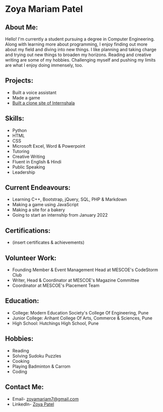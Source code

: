 # Zoya Mariam Patel

## About Me:
Hello!
I'm currently a student pursuing a degree in Computer Engineering. Along with learning more about programming, I enjoy finding out more about my field and diving into new things. I like planning and taking charge and trying out new things to broaden my horizons. Reading and creative writing are some of my hobbies. Challenging myself and pushing my limits are what I enjoy doing immensely, too.

## Projects:
- Built a voice assistant
- Made a game
- [Built a clone site of Internshala](https://internshala-twin.000webhostapp.com/)

## Skills:
- Python
- HTML
- CSS
- Microsoft Excel, Word & Powerpoint
- Tutoring
- Creative Writing
- Fluent in English & Hindi
- Public Speaking
- Leadership

## Current Endeavours:
- Learning C++, Bootstrap, jQuery, SQL, PHP & Markdown
- Making a game using JavaScript
- Making a site for a bakery
- Going to start an internship from January 2022

## Certifications:
- (insert certificates & achievements)

## Volunteer Work:
- Founding Member & Event Management Head at MESCOE's CodeStorm Club
- Writer, Head & Coordinator at MESCOE's Magazine Committee
- Coordinator at MESCOE's Placement Team

## Education:
- College: Modern Education Society's College Of Engineering, Pune
- Junior College: Arihant College Of Arts, Commerce & Sciences, Pune
- High School: Hutchings High School, Pune

## Hobbies:
- Reading
- Solving Sudoku Puzzles
- Cooking
- Playing Badminton & Carrom
- Coding

## Contact Me:
- Email- zoyamariam7@gmail.com
- LinkedIn- [Zoya Patel](https://www.linkedin.com/in/zoya-patel-570626213/)
